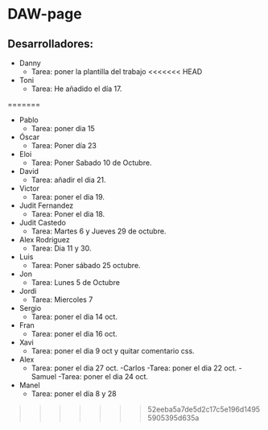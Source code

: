 # DAW-page
## Desarrolladores:
- Danny
    - Tarea: poner la plantilla del trabajo
<<<<<<< HEAD
- Toni
    - Tarea: He añadido el día 17.


=======
- Pablo 
    - Tarea: poner dia 15
- Óscar
    - Tarea: Poner día 23
- Eloi
    - Tarea: Poner Sabado 10 de Octubre.
- David
    - Tarea: añadir el dia 21.
- Victor
    - Tarea: poner el dia 19.
- Judit Fernandez
    - Tarea: Poner el dia 18.
- Judit Castedo
    - Tarea: Martes 6 y Jueves 29 de octubre.
- Alex Rodriguez
    - Tarea: Dia 11 y 30.
- Luis
    - Tarea: Poner sábado 25 octubre.
- Jon
    - Tarea: Lunes 5 de Octubre
- Jordi  
    - Tarea: Miercoles 7
- Sergio
    - Tarea: poner el dia 14 oct.
- Fran
    - Tarea: poner el dia 16 oct.
- Xavi
    - Tarea: poner el dia 9 oct y quitar comentario css.
- Alex
    - Tarea: poner el dia 27 oct.
-Carlos
    -Tarea: poner el dia 22 oct.
-Samuel
    -Tarea: poner el dia 24 oct.
- Manel
    - Tarea: poner el día 8 y 28
>>>>>>> 52eeba5a7de5d2c17c5e196d14955905395d635a
